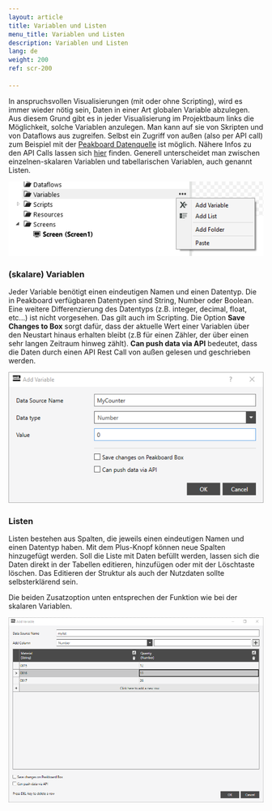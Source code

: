 ```yaml
---
layout: article
title: Variablen und Listen
menu_title: Variablen und Listen
description: Variablen und Listen
lang: de
weight: 200
ref: scr-200

---
```

In anspruchsvollen Visualisierungen (mit oder ohne Scripting), wird es immer wieder nötig sein, Daten in einer Art globalen Variable abzulegen. 
Aus diesem Grund gibt es in jeder Visualisierung im Projektbaum links die Möglichkeit, solche Variablen anzulegen.
Man kann auf sie von Skripten und von Dataflows aus zugreifen.
Selbst ein Zugriff von außen (also per API call) zum Beispiel mit der [Peakboard Datenquelle](https://help.peakboard.com/data_sources/de-peakboard-data-soure.html) ist möglich. 
Nähere Infos zu den API Calls lassen sich [hier](https://help.peakboard.com/misc/de-push-nachrichten.html) finden.
Generell unterscheidet man zwischen einzelnen-skalaren Variablen und tabellarischen Variablen, auch genannt Listen.

![Variable oder Liste anlegen](/assets/images/scripting/variables/lists-variables-01.png)


### (skalare) Variablen

Jeder Variable benötigt einen eindeutigen Namen und einen Datentyp. Die in Peakboard verfügbaren Datentypen sind String, Number oder Boolean. Eine weitere Differenzierung des Datentyps (z.B. integer, decimal, float, etc...) ist nicht vorgesehen. Das gilt auch im Scripting.
Die Option **Save Changes to Box** sorgt dafür, dass der aktuelle Wert einer Variablen über den Neustart hinaus erhalten bleibt (z.B für einen Zähler, der über einen sehr langen Zeitraum hinweg zählt). **Can push data via API** bedeutet, dass die Daten durch einen API Rest Call von außen gelesen und geschrieben werden.

![Variable](/assets/images/scripting/variables/lists-variables-02.png)

### Listen

Listen bestehen aus Spalten, die jeweils einen eindeutigen Namen und einen Datentyp haben. Mit dem Plus-Knopf können neue Spalten hinzugefügt werden. Soll die Liste mit Daten befüllt werden, lassen sich die Daten direkt in der Tabellen editieren, hinzufügen oder mit der Löschtaste löschen. Das Editieren der Struktur als auch der Nutzdaten sollte selbsterklärend sein.

Die beiden Zusatzoption unten entsprechen der Funktion wie bei der skalaren Variablen.

![Liste](/assets/images/scripting/variables/lists-variables-03.png)
